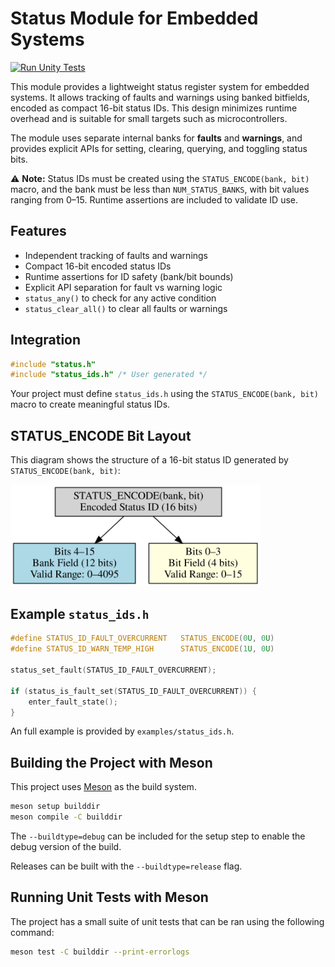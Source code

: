 # Status Module for Embedded Systems

[![Run Unity Tests](https://github.com/ACIDBURN2501/status/actions/workflows/test.yml/badge.svg)](https://github.com/ACIDBURN2501/status/actions/workflows/test.yml)

This module provides a lightweight status register system for embedded systems.
It allows tracking of faults and warnings using banked bitfields, encoded as
compact 16-bit status IDs. This design minimizes runtime overhead and is
suitable for small targets such as microcontrollers.

The module uses separate internal banks for **faults** and **warnings**, and
provides explicit APIs for setting, clearing, querying, and toggling status bits.

⚠️ **Note:** Status IDs must be created using the `STATUS_ENCODE(bank, bit)`
macro, and the bank must be less than `NUM_STATUS_BANKS`, with bit values
ranging from 0–15. Runtime assertions are included to validate ID use.

## Features
- Independent tracking of faults and warnings
- Compact 16-bit encoded status IDs
- Runtime assertions for ID safety (bank/bit bounds)
- Explicit API separation for fault vs warning logic
- `status_any()` to check for any active condition
- `status_clear_all()` to clear all faults or warnings

## Integration
```c
#include "status.h"
#include "status_ids.h" /* User generated */
```

Your project must define `status_ids.h` using the `STATUS_ENCODE(bank, bit)`
macro to create meaningful status IDs.

## STATUS_ENCODE Bit Layout
This diagram shows the structure of a 16-bit status ID generated by `STATUS_ENCODE(bank, bit)`:

<picture>
  <source media="(prefers-color-scheme: dark)" srcset="doc/img/status_encode_breakdown.svg">
  <img alt="STATUS_ENCODE structure" src="doc/img/status_encode_breakdown.svg" width=400 />
</picture>

## Example `status_ids.h`
```c
#define STATUS_ID_FAULT_OVERCURRENT   STATUS_ENCODE(0U, 0U)
#define STATUS_ID_WARN_TEMP_HIGH      STATUS_ENCODE(1U, 0U)

status_set_fault(STATUS_ID_FAULT_OVERCURRENT);

if (status_is_fault_set(STATUS_ID_FAULT_OVERCURRENT)) {
    enter_fault_state();
}
```

An full example is provided by `examples/status_ids.h`.

## Building the Project with Meson

This project uses [Meson](https://mesonbuild.com) as the build system.

```bash
meson setup builddir
meson compile -C builddir
```

The `--buildtype=debug` can be included for the setup step to enable the debug
version of the build.

Releases can be built with the `--buildtype=release` flag.

## Running Unit Tests with Meson

The project has a small suite of unit tests that can be ran using the following
command:

```bash
meson test -C builddir --print-errorlogs
```

